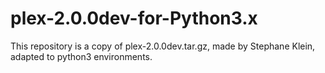 # plex-2.0.0dev-for-Python3.x
This repository is a copy of plex-2.0.0dev.tar.gz, made by Stephane Klein, adapted to python3 environments.
